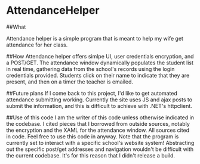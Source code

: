 # AttendanceHelper

##What

Attendance helper is a simple program that is meant to help my wife get attendance for her class.


##How
Attendance helper offers simlpe UI, user credentials encryption, and a POST/GET. The attendance window dynamically populates the student list in real time, gathering data from the school's records using the login credentials provided. Students click on their name to indicate that they are present, and then on a timer the teacher is emailed.

##Future plans
If I come back to this project, I'd like to get automated attendance submitting working. Currently the site uses JS and ajax posts to submit the information, and this is difficult to achieve with .NET's httpclient.


##Use of this code
I am the writer of this code unless otherwise indicated in the codebase. I cited pieces that I borrowed from outside sources, notably the encryption and the XAML for the attendance window. All sources cited in code. Feel free to use this code in anyway. Note that the program is currently set to interact with a specific school's website system! Abstracting out the specific post/get addresses and navigation wouldn't be difficult with the current codebase. It's for this reason that I didn't release a build.



